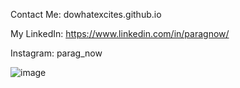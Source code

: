 Contact Me: dowhatexcites.github.io

My LinkedIn: https://www.linkedin.com/in/paragnow/

Instagram: parag_now

![image](https://user-images.githubusercontent.com/92712369/137792924-2f0e8455-4e92-40fb-9aa7-8af6f8c343d0.png)

